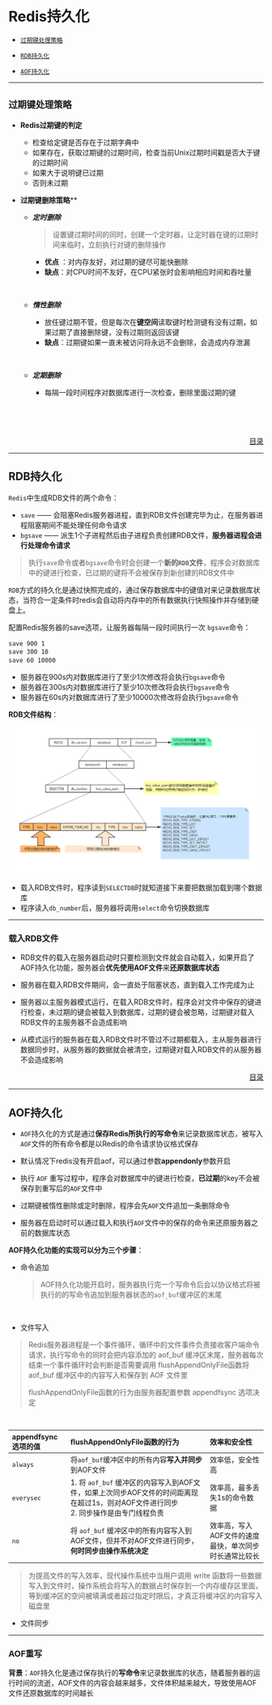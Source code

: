 # <a name="top">Redis持久化</a>



+ <a href="#key_expire">`过期键处理策略`</a>


+ <a href="#rdb">`RDB持久化`</a>


+ <a href="#aof">`AOF持久化`</a>



----

## <a name="key_expire">`过期键处理策略`</a>



+ **Redis过期键的判定**
  + 检查给定键是否存在于过期字典中
  + 如果存在，获取过期键的过期时间，检查当前Unix过期时间戳是否大于键的过期时间
  + 如果大于说明键已过期
  + 否则未过期



+ **过期键删除策略****

  + ***定时删除***

    >设置键过期时间的同时，创建一个定时器，让定时器在键的过期时间来临时，立刻执行对键的删除操作

    + **优点** ：对内存友好，对过期的键尽可能快删除
    + **缺点**：对CPU时间不友好，在CPU紧张时会影响相应时间和吞吐量

    ​

  + ***惰性删除***

    + 放任键过期不管，但是每次在**键空间**读取键时检测键有没有过期，如果过期了直接删除键，没有过期则返回该键
    + **缺点**：过期键如果一直未被访问将永远不会删除，会造成内存泄漏

    ​

  + ***定期删除***

    + 每隔一段时间程序对数据库进行一次检查，删除里面过期的键

    ​

    ​

<p align="right"><a href="#top">目录</a></p>

----

## <a name="rdb">RDB持久化</a>

`Redis`中生成RDB文件的两个命令：

+ `save` —— 会阻塞Redis服务器进程，直到RDB文件创建完毕为止，在服务器进程阻塞期间不能处理任何命令请求
+ `bgsave` —— 派生1个子进程然后由子进程负责创建RDB文件，**服务器进程会进行处理命令请求**

>执行`save`命令或者`bgsave`命令时会创建一个**新的`RDB`文件**，程序会对数据库中的键进行检查，已过期的键将不会被保存到新创建的RDB文件中



`RDB`方式的持久化是通过快照完成的，通过保存数据库中的键值对来记录数据库状态，当符合一定条件时redis会自动将内存中的所有数据执行快照操作并存储到硬盘上。

配置Redis服务器的save选项，让服务器每隔一段时间执行一次 `bgsave`命令：

```sh
save 900 1
save 300 10
save 60 10000
```

+ 服务器在900s内对数据库进行了至少1次修改将会执行`bgsave`命令
+ 服务器在300s内对数据库进行了至少10次修改将会执行`bgsave`命令
+ 服务器在60s内对数据库进行了至少10000次修改将会执行`bgsave`命令



**RDB文件结构**：

![](https://github.com/HurricanGod/Home/blob/master/redis/img/rdb.jpg)

+ 载入RDB文件时，程序读到`SELECTDB`时就知道接下来要把数据加载到哪个数据库
+ 程序读入`db_number`后，服务器将调用`select`命令切换数据库

-----

### 载入RDB文件

+ RDB文件的载入在服务器启动时只要检测到文件就会自动载入，如果开启了AOF持久化功能，服务器会**优先使用AOF文件**来**还原数据库状态**
+ 服务器在载入RDB文件期间，会一直处于阻塞状态，直到载入工作完成为止


+ 服务器以主服务器模式运行，在载入RDB文件时，程序会对文件中保存的键进行检查，未过期的键会被载入到数据库，过期的键会被忽略，过期键对载入RDB文件的主服务器不会造成影响
+ 从模式运行的服务器在载入RDB文件时不管过不过期都载入，主从服务器进行数据同步时，从服务器的数据就会被清空，过期键对载入RDB文件的从服务器不会造成影响






<p align="right"><a href="#top">目录</a></p>

----

## <a name="aof">AOF持久化</a>



+ `AOF`持久化的方式是通过**保存Redis所执行的写命令**来记录数据库状态，被写入`AOF`文件的所有命令都是以Redis的命令请求协议格式保存
+ 默认情况下redis没有开启aof，可以通过参数**appendonly**参数开启


+ 执行 `AOF` 重写过程中，程序会对数据库中的键进行检查，**已过期**的key不会被保存到重写后的`AOF`文件中
+ 过期键被惰性删除或定时删除，程序会先`AOF`文件追加一条删除命令


+ 服务器在启动时可以通过载入和执行`AOF`文件中的保存的命令来还原服务器之前的数据库状态



**AOF持久化功能的实现可以分为三个步骤**：

+ 命令追加 

  > AOF持久化功能开启时，服务器执行完一个写命令后会以协议格式将被执行的的写命令追加到服务器状态的`aof_buf`缓冲区的末尾

  ​

+ 文件写入

> Redis服务器进程是一个事件循环，循环中的文件事件负责接收客户端命令请求，执行写命令的同时会把内容添加的 aof_buf 缓冲区末尾，服务器每次结束一个事件循环时会判断是否需要调用 flushAppendOnlyFile函数将 aof_buf 缓冲区中的内容写入和保存到 AOF 文件里
>
>  flushAppendOnlyFile函数的行为由服务器配置参数 appendfsync 选项决定

​	

| appendfsync选项的值 | flushAppendOnlyFile函数的行为                 | 效率和安全性                       |
| :-------------- | :--------------------------------------- | :--------------------------- |
| `always`        | 将`aof_buf`缓冲区中的所有内容**写入并同步**到AOF文件       | 效率低，安全性高                     |
| `everysec`      | 1.  将 `aof_buf` 缓冲区的内容写入到AOF文件，如果上次同步AOF文件的时间距离现在超过1s，则对AOF文件进行同步<br/>2.  同步操作是由专门线程负责 | 效率高，最多丢失1s的命令数据              |
| `no`            | 将 `aof_buf` 缓冲区中的所有内容写入到AOF文件，但并不对AOF文件进行同步，**何时同步由操作系统决定** | 效率高，写入AOF文件的速度最快，单次同步时长通常比较长 |

> 为提高文件的写入效率，现代操作系统中当用户调用 write 函数将一些数据写入到文件时，操作系统会将写入的数据占时保存到一个内存缓存区里面，等到缓冲区的空间被填满或者超过指定时限后，才真正将缓冲区的内容写入磁盘里



+ 文件同步





----

### AOF重写

**背景**：`AOF`持久化是通过保存执行的**写命令**来记录数据库的状态，随着服务器的运行时间的流逝，AOF文件的内容会越来越多，文件体积越来越大，导致使用AOF文件还原数据库的时间越长



